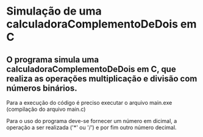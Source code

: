 # Simulação de uma calculadoraComplementoDeDois em C

## O programa simula uma calculadoraComplementoDeDois em C, que realiza as operações multiplicação e divisão com números binários.

Para a execução do código é preciso executar o arquivo main.exe (compilação do arquivo main.c)

Para o uso do programa deve-se fornecer um número em dicimal, a operação a ser realizada ('\*' ou '/') e por fim outro número decimal.
